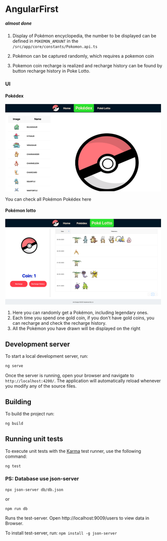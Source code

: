 # AngularFirst

##### almost done

1. Display of Pokémon encyclopedia, the number to be displayed can be defined in `POKEMON_AMOUNT` in the `/src/app/core/constants/Pokomon.api.ts`

2. Pokémon can be captured randomly, which requires a pokemon coin

3. Pokemon coin recharge is realized and recharge history can be found by button recharge history in Poke Lotto.

### UI

#### Pokédex

<img src="public/pokedex.png" width="500px" height="auto"/>
<!-- ![Pokédex] (public/pokedex.png) -->

You can check all Pokémon Pokédex here

#### Pokémon lotto

<img src="public/lotto.png" width="500px" height="auto" />

1. Here you can randomly get a Pokémon, including legendary ones.
2. Each time you spend one gold coin, if you don't have gold coins, you can recharge and check the recharge history.
3. All the Pokémon you have drawn will be displayed on the right

## Development server

To start a local development server, run:

```bash
ng serve
```

Once the server is running, open your browser and navigate to `http://localhost:4200/`. The application will automatically reload whenever you modify any of the source files.

## Building

To build the project run:

```bash
ng build
```

## Running unit tests

To execute unit tests with the [Karma](https://karma-runner.github.io) test runner, use the following command:

```bash
ng test
```

### PS: Database use json-server

```
npx json-server db/db.json
```

or

```
npm run db
```

Runs the test-server.
Open http://localhost:9009/users to view data in Browser.

To install test-server, run: `npm install -g json-server`
